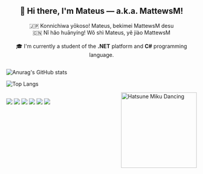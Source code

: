 ## 
<h2 align="center">👋 Hi there, I'm Mateus — a.k.a. MattewsM!</h2>

<p align="center">
  🇯🇵 Konnichiwa yōkoso! Mateus, bekimei MattewsM desu <br>
  🇨🇳 Nǐ hǎo huānyíng! Wǒ shì Mateus, yě jiào MattewsM  <br><br>
  🎓 I'm currently a student of the <strong>.NET</strong> platform and <strong>C#</strong> programming language.<br>
</p>
  
##
![Anurag's GitHub stats](https://github-readme-stats.vercel.app/api?username=MattewsM&show_icons=true&bg_color=00000000)

![Top Langs](https://github-readme-stats.vercel.app/api/top-langs/?username=MattewsM&show_icons=true&bg_color=00000000&layout=donut-vertical)

<img align="right" alt="Hatsune Miku Dancing" src="https://media.tenor.com/vPFtaB5dwjSAAAAC/hatsune-miku-dance.gif" width="200"/>

##

<a href="https://www.youtube.com/channel/UC_-uuuZbY0AAt9CViNzvc-Q" target="_blank"><img src="https://img.shields.io/badge/YouTube-FF0000?style=for-the-badge&logo=youtube&logoColor=white"></a>
<a href="https://instagram.com/rafaballerini" target="_blank"><img src="https://img.shields.io/badge/-Instagram-%23E4405F?style=for-the-badge&logo=instagram&logoColor=white"></a>
<a href="https://www.twitch.tv/rafaballerinii" target="_blank"><img src="https://img.shields.io/badge/Twitch-9146FF?style=for-the-badge&logo=twitch&logoColor=white"></a>
<a href="https://discord.gg/wagxzStdcR" target="_blank"><img src="https://img.shields.io/badge/Discord-7289DA?style=for-the-badge&logo=discord&logoColor=white"></a> 
<a href="mailto:contatorafaballerini@gmail.com"><img src="https://img.shields.io/badge/-Gmail-%23333?style=for-the-badge&logo=gmail&logoColor=white"></a>
<a href="https://www.linkedin.com/in/rafaella-ballerini-45875016a" target="_blank"><img src="https://img.shields.io/badge/-LinkedIn-%230077B5?style=for-the-badge&logo=linkedin&logoColor=white"></a>
